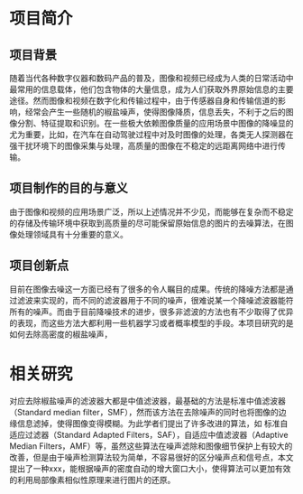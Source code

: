 # 项目简介

## 项目背景
随着当代各种数字仪器和数码产品的普及，图像和视频已经成为人类的日常活动中最常用的信息载体，他们包含物体的大量信息，成为人们获取外界原始信息的主要途径。然而图像和视频在数字化和传输过程中，由于传感器自身和传输信道的影响，经常会产生一些随机的椒盐噪声，使得图像降质，信息丢失，不利于之后的图像分割、特征提取和识别。在一些极大依赖图像质量的应用场景中图像的降噪显的尤为重要，比如，在汽车在自动驾驶过程中对及时图像的处理，各类无人探测器在强干扰环境下的图像采集与处理，高质量的图像在不稳定的远距离网络中进行传输。

## 项目制作的目的与意义
由于图像和视频的应用场景广泛，所以上述情况并不少见，而能够在复杂而不稳定的存储及传输环境中获取到高质量的尽可能保留原始信息的图片的去噪算法，在图像处理领域具有十分重要的意义。

## 项目创新点
目前在图像去噪这一方面已经有了很多的令人瞩目的成果。传统的降噪方法都是通过滤波来实现的，而不同的滤波器用于不同的噪声，很难说某一个降噪滤波器能符所有的噪声。而由于目前降噪技术的进步，很多非滤波的方法也有不少取得了优异的表现，而这些方法大都利用一些机器学习或者概率模型的手段。本项目研究的是如何去除高密度的椒盐噪声，

# 相关研究
对应去除椒盐噪声的滤波器大都是中值滤波器，最基础的方法是标准中值滤波器（Standard median filter，SMF），然而该方法在去除噪声的同时也将图像的边缘信息滤掉，使得图像变得模糊。为此学者们提出了许多改进的算法，如
标准自适应过滤器（Standard Adapted Filters，SAF），自适应中值滤波器（Adaptive Median Filters，AMF）等，虽然这些算法在噪声滤除和图像细节保护上有较大的改善，但是由于噪声检测算法较为简单，不容易很好的区分噪声点和信号点，本文提出了一种xxx，能根据噪声的密度自动的增大窗口大小，使得算法可以更加有效的利用局部像素相似性原理来进行图片的还原。